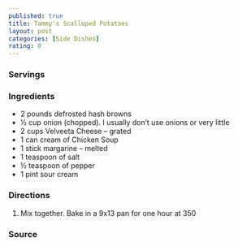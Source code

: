 ```yaml
---
published: true
title: Tammy's Scalloped Potatoes
layout: post
categories: [Side Dishes]
rating: 0
---
```

### Servings


### Ingredients
- 2 pounds defrosted hash browns
- ½ cup onion (chopped).  I usually don’t use onions or very little
- 2 cups Velveeta Cheese – grated
- 1 can cream of Chicken Soup
- 1 stick margarine – melted
- 1 teaspoon of salt
- ½ teaspoon of pepper
- 1 pint sour cream

### Directions
1. Mix together.  Bake in a 9x13 pan for one hour at 350

### Source

